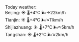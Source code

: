Today weather:  
Beijing: ☀️   🌡️+4°C 🌬️→22km/h  
Tianjin: ☀️   🌡️+4°C 🌬️↘11km/h  
Shijiazhuang: ☀️   🌡️+7°C 🌬️↖5km/h  
Tangshan: ☀️   🌡️+2°C 🌬️↘2km/h  
